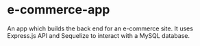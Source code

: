 # e-commerce-app
An app which builds the back end for an e-commerce site. It uses Express.js API and Sequelize to interact with a MySQL database.
